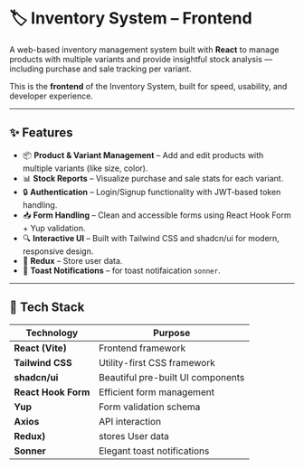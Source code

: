 # 🏷️ Inventory System – Frontend

A web-based inventory management system built with **React** to manage products with multiple variants and provide insightful stock analysis — including purchase and sale tracking per variant.

This is the **frontend** of the Inventory System, built for speed, usability, and developer experience.

---

## ✨ Features

- 📦 **Product & Variant Management** – Add and edit products with multiple variants (like size, color).
- 📊 **Stock Reports** – Visualize purchase and sale stats for each variant.
- 🔒 **Authentication** – Login/Signup functionality with JWT-based token handling.
- 📥 **Form Handling** – Clean and accessible forms using React Hook Form + Yup validation.
- 🔍 **Interactive UI** – Built with Tailwind CSS and shadcn/ui for modern, responsive design.
- 🧠 **Redux** – Store user data.
- 🔔 **Toast Notifications** – for toast notifaication `sonner`.

---

## 🧰 Tech Stack

| Technology         | Purpose                                 |
|--------------------|------------------------------------------|
| **React (Vite)**   | Frontend framework                       |
| **Tailwind CSS**   | Utility-first CSS framework              |
| **shadcn/ui**      | Beautiful pre-built UI components        |
| **React Hook Form**| Efficient form management                |
| **Yup**            | Form validation schema                   |
| **Axios**          | API interaction                          |
| **Redux)**         | stores User data                         |
| **Sonner**         | Elegant toast notifications              |




